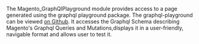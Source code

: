 The Magento_GraphQlPlayground module provides access to a page generated using the graphql playground package.
The graphql-playground can be viewed [on Github](https://github.com/prisma-labs/graphql-playground). It accesses 
the Graphql Schema describing Magento's Graphql Queries and Mutations,displays it in a user-friendly, navigable
format and allows user to test it.

